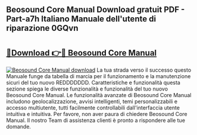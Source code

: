 ## Beosound Core Manual Download gratuit PDF - Part-a7h Italiano Manuale dell'utente di riparazione 0GQvn

# <h2><a href="http://dfclw55.blite.top/?on=Beosound+Core+Manual">🔗Download 👉🔴 Beosound Core Manual</a></h2>

[![Beosound Core Manual download](https://i.imgur.com/lujVjoI.png)](http://dfclw55.blite.top/?on=Beosound+Core+Manual)
La tua strada verso il successo questo Manuale funge da tabella di marcia per il funzionamento e la manutenzione sicuri del tuo nuovo REDDDDDDD. Caratteristiche e funzionalità questa sezione spiega le diverse funzionalità e funzionalità del tuo nuovo Beosound Core Manual. Le funzionalità avanzate di Beosound Core Manual includono geolocalizzazione, avvisi intelligenti, temi personalizzabili e accesso multiutente, tutti facilmente controllabili dall'interfaccia utente intuitiva e intuitiva. Per favore, non aver paura di chiedere Beosound Core Manual. Il nostro Team di assistenza clienti è pronto a rispondere alle tue domande.
